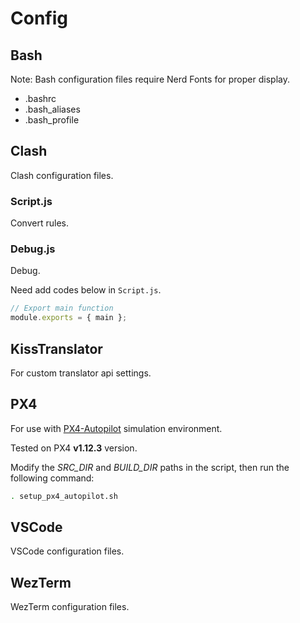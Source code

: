# Config

## Bash

Note: Bash configuration files require Nerd Fonts for proper display.

- .bashrc
- .bash_aliases
- .bash_profile

## Clash

Clash configuration files.

### Script.js

Convert rules.

### Debug.js

Debug.

Need add codes below in `Script.js`.

```javascript
// Export main function
module.exports = { main };
```

## KissTranslator

For custom translator api settings.

## PX4

For use with [PX4-Autopilot](https://github.com/PX4/PX4-Autopilot) simulation environment.

Tested on PX4 **v1.12.3** version.

Modify the _SRC_DIR_ and _BUILD_DIR_ paths in the script, then run the following command:

```bash
. setup_px4_autopilot.sh
```

## VSCode

VSCode configuration files.

## WezTerm

WezTerm configuration files.
